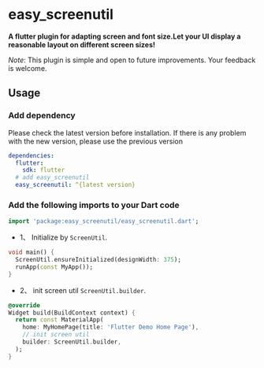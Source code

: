 # easy_screenutil

**A flutter plugin for adapting screen and font size.Let your UI display a reasonable layout on different screen sizes!**

*Note*: This plugin is simple and open to future improvements. Your feedback is welcome.

## Usage

### Add dependency

Please check the latest version before installation.
If there is any problem with the new version, please use the previous version

```yaml
dependencies:
  flutter:
    sdk: flutter
  # add easy_screenutil
  easy_screenutil: ^{latest version}
```

### Add the following imports to your Dart code

```dart
import 'package:easy_screenutil/easy_screenutil.dart';
```

* 1、 Initialize by `ScreenUtil`.

```dart
void main() {
  ScreenUtil.ensureInitialized(designWidth: 375);
  runApp(const MyApp());
}
```

* 2、 init screen util  `ScreenUtil.builder`.

```dart
@override
Widget build(BuildContext context) {
  return const MaterialApp(
    home: MyHomePage(title: 'Flutter Demo Home Page'),
    // init screen util
    builder: ScreenUtil.builder,
  );
}
```
